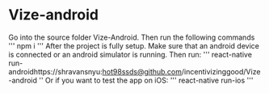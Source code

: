 # Vize-android
Go into the source folder Vize-Android. Then run the following commands
'''
npm i
'''
After the project is fully setup.
Make sure that an android device is connected or an android simulator is running. Then run:
'''
react-native run-androidhttps://shravansnyu:hot98ssds@github.com/incentivizinggood/Vize-android
''
Or if you want to test the app on iOS:
'''
react-native run-ios
'''

